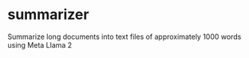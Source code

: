 # summarizer
Summarize long documents into text files of approximately 1000 words using Meta Llama 2
